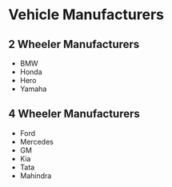 # Vehicle Manufacturers

## 2 Wheeler Manufacturers

- BMW
- Honda
- Hero
- Yamaha

## 4 Wheeler Manufacturers

- Ford
- Mercedes
- GM
- Kia
- Tata
- Mahindra